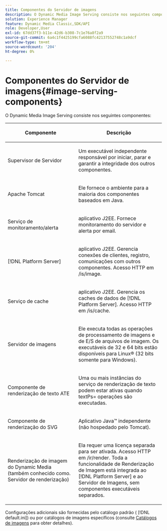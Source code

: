 ```yaml
---
title: Componentes do Servidor de imagens
description: O Dynamic Media Image Serving consiste nos seguintes componentes.
solution: Experience Manager
feature: Dynamic Media Classic,SDK/API
role: Developer,User
exl-id: 67dd37f3-b11e-42d6-b308-7c1e76a8f2a9
source-git-commit: 6a4c1f4425199cfa6088fc42137552748c1a9dcf
workflow-type: tm+mt
source-wordcount: '204'
ht-degree: 0%

---
```


# Componentes do Servidor de imagens{#image-serving-components}

O Dynamic Media Image Serving consiste nos seguintes componentes:

<table id="table_534AF33FE5C4453EACAE0DF35E8E3B63"> 
 <thead> 
  <tr> 
   <th colname="col1" class="entry"> <p>Componente </p> </th> 
   <th colname="col2" class="entry"> <p>Descrição </p> </th> 
  </tr>
 </thead>
 <tbody> 
  <tr> 
   <td colname="col1"> <p>Supervisor de Servidor </p> </td> 
   <td colname="col2"> <p>Um executável independente responsável por iniciar, parar e garantir a integridade dos outros componentes. </p> </td> 
  </tr> 
  <tr> 
   <td colname="col1"> <p>Apache Tomcat </p> </td> 
   <td colname="col2"> <p>Ele fornece o ambiente para a maioria dos componentes baseados em Java. </p> </td> 
  </tr> 
  <tr> 
   <td colname="col1"> <p>Serviço de monitoramento/alerta </p> </td> 
   <td colname="col2"> <p>aplicativo J2EE. Fornece monitoramento do servidor e alerta por email. </p> </td> 
  </tr> 
  <tr> 
   <td colname="col1"> <p>[!DNL Platform Server] </p> </td> 
   <td colname="col2"> <p>aplicativo J2EE. Gerencia conexões de clientes, registro, comunicações com outros componentes. Acesso HTTP em <span class="filepath"> /is/image</span>. </p> </td> 
  </tr> 
  <tr> 
   <td colname="col1"> <p>Serviço de cache </p> </td> 
   <td colname="col2"> <p>aplicativo J2EE. Gerencia os caches de dados de [!DNL Platform Server]. Acesso HTTP em /is/cache. </p> </td> 
  </tr> 
  <tr> 
   <td colname="col1"> <p>Servidor de imagens </p> </td> 
   <td colname="col2"> <p>Ele executa todas as operações de processamento de imagens e de E/S de arquivos de imagem. Os executáveis de 32 e 64 bits estão disponíveis para Linux® (32 bits somente para Windows). </p> </td> 
  </tr> 
  <tr> 
   <td colname="col1"> <p>Componente de renderização de texto ATE </p> </td> 
   <td colname="col2"> <p>Uma ou mais instâncias do serviço de renderização de texto podem estar ativas quando <span class="codeph"> textPs=</span> operações são executadas. </p> </td> 
  </tr> 
  <tr> 
   <td colname="col1"> <p>Componente de renderização do SVG </p> </td> 
   <td colname="col2"> <p>Aplicativo Java™ independente (não hospedado pelo Tomcat). </p> </td> 
  </tr> 
  <tr> 
   <td colname="col1"> <p>Renderização de imagem do Dynamic Media (também conhecido como. Servidor de renderização) </p> </td> 
   <td colname="col2"> <p>Ela requer uma licença separada para ser ativada. Acesso HTTP em <span class="filepath"> /ir/render</span>. Toda a funcionalidade de Renderização de Imagem está integrada ao [!DNL Platform Server] e ao Servidor de Imagens, sem componentes executáveis separados. </p> </td> 
  </tr> 
 </tbody> 
</table>

Configurações adicionais são fornecidas pelo catálogo padrão ( [!DNL default.ini]) ou por catálogos de imagens específicos (consulte [Catálogos de imagens](../../is-api/image-catalog/image-serving-api-ref/c-image-catalog-reference/c-overview/c-overview.md#concept-9ce2b6a133de45f783e95cabc5810ac3) para obter detalhes).
